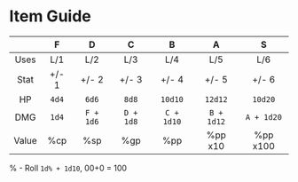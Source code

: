 # Item Guide

|  | F | D | C | B | A | S |
|:---:|:---:|:---:|:---:|:---:|:---:|:---:|
| Uses | L/1 | L/2 | L/3 | L/4 | L/5 | L/6 |
| Stat | +/- 1 | +/- 2 | +/- 3 | +/- 4 | +/- 5 | +/- 6 |
| HP | <code>4d4</code> | <code>6d6</code> | <code>8d8</code> | <code>10d10</code> | <code>12d12</code> | <code>10d20</code> |
| DMG | <code>1d4</code> | <code>F + 1d6</code> | <code>D + 1d8</code> | <code>C + 1d10</code> | <code>B + 1d12</code> | <code>A + 1d20</code> |
| Value | %cp | %sp | %gp | %pp | %pp x10 | %pp x100 |

% - Roll <code>1d% + 1d10</code>, 00+0 = 100
